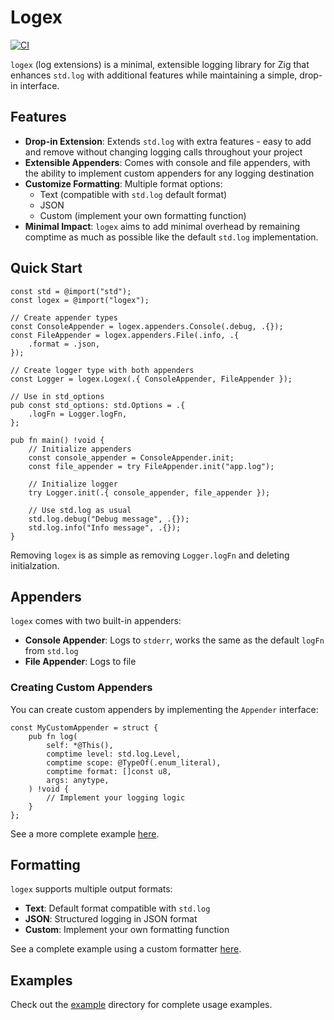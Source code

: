 # Logex

[![CI](https://github.com/ross-weir/logex/actions/workflows/ci.yaml/badge.svg)](https://github.com/ross-weir/logex/actions/workflows/ci.yaml)

`logex` (log extensions) is a minimal, extensible logging library for Zig that enhances `std.log` with additional features while maintaining a simple, drop-in interface.

## Features

- **Drop-in Extension**: Extends `std.log` with extra features - easy to add and remove without changing logging calls throughout your project
- **Extensible Appenders**: Comes with console and file appenders, with the ability to implement custom appenders for any logging destination
- **Customize Formatting**: Multiple format options:
  - Text (compatible with `std.log` default format)
  - JSON
  - Custom (implement your own formatting function)
- **Minimal Impact**: `logex` aims to add minimal overhead by remaining comptime as much as possible like the default `std.log` implementation.

## Quick Start

```zig
const std = @import("std");
const logex = @import("logex");

// Create appender types
const ConsoleAppender = logex.appenders.Console(.debug, .{});
const FileAppender = logex.appenders.File(.info, .{
    .format = .json,
});

// Create logger type with both appenders
const Logger = logex.Logex(.{ ConsoleAppender, FileAppender });

// Use in std_options
pub const std_options: std.Options = .{
    .logFn = Logger.logFn,
};

pub fn main() !void {
    // Initialize appenders
    const console_appender = ConsoleAppender.init;
    const file_appender = try FileAppender.init("app.log");

    // Initialize logger
    try Logger.init(.{ console_appender, file_appender });

    // Use std.log as usual
    std.log.debug("Debug message", .{});
    std.log.info("Info message", .{});
}
```

Removing `logex` is as simple as removing `Logger.logFn` and deleting initialzation.

## Appenders

`logex` comes with two built-in appenders:

- **Console Appender**: Logs to `stderr`, works the same as the default `logFn` from `std.log`
- **File Appender**: Logs to file

### Creating Custom Appenders

You can create custom appenders by implementing the `Appender` interface:

```zig
const MyCustomAppender = struct {
    pub fn log(
        self: *@This(),
        comptime level: std.log.Level,
        comptime scope: @TypeOf(.enum_literal),
        comptime format: []const u8,
        args: anytype,
    ) !void {
        // Implement your logging logic
    }
};
```

See a more complete example [here](example/src/custom_appender.zig).

## Formatting

`logex` supports multiple output formats:

- **Text**: Default format compatible with `std.log`
- **JSON**: Structured logging in JSON format
- **Custom**: Implement your own formatting function

See a complete example using a custom formatter [here](example/src/custom_format.zig).

## Examples

Check out the [example](example/) directory for complete usage examples.
